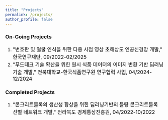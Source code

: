 ```yaml
---
title: "Projects"
permalink: /projects/
author_profile: false
---
```


### On-Going Projects
1. <font size="3em" color="black"> "번호판 및 얼굴 인식을 위한 다중 시점 영상 초해상도 인공신경망 개발," 한국연구재단, 09/2022-02/2025 </font>
1. <font size="3em" color="black"> "푸드테크 기술 확산을 위한 원시 식품 데이터의 이미지 변환 기반 딥러닝 기술 개발," 전북대학교-한국식품연구원 연구협력 사업, 04/2024-12/2024 </font>



### Completed Projects
1. <font size="3em" color="black"> "콘크리트블록의 생산성 향상을 위한 딥러닝기반의 블량 콘크리트블록 선별 네트워크 개발," 전라북도 경제통상진흥원, 04/2022-10/2022 </font>
